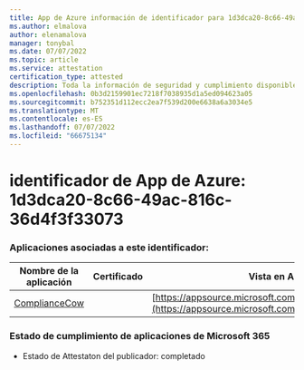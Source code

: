```yaml
---
title: App de Azure información de identificador para 1d3dca20-8c66-49ac-816c-36d4f3f33073
ms.author: elmalova
author: elenamalova
manager: tonybal
ms.date: 07/07/2022
ms.topic: article
ms.service: attestation
certification_type: attested
description: Toda la información de seguridad y cumplimiento disponible para 1d3dca20-8c66-49ac-816c-36d4f3f33073.
ms.openlocfilehash: 0b3d2159901ec7218f7038935d1a5ed094623a05
ms.sourcegitcommit: b752351d112ecc2ea7f539d200e6638a6a3034e5
ms.translationtype: MT
ms.contentlocale: es-ES
ms.lasthandoff: 07/07/2022
ms.locfileid: "66675134"
---
```

# <a name="azure-app-id-1d3dca20-8c66-49ac-816c-36d4f3f33073"></a>identificador de App de Azure: 1d3dca20-8c66-49ac-816c-36d4f3f33073


### <a name="apps-associated-with-this-id"></a>Aplicaciones asociadas a este identificador:
| **Nombre de la aplicación** | **Certificado** | **Vista en AppSource** |
|--------------|---------------|-----------------------|
| [ComplianceCow](../forward/WA200004247.md) |  | [https://appsource.microsoft.com/product/office/WA200004247](https://appsource.microsoft.com/product/office/WA200004247) |

### <a name="microsoft-365-app-compliance-status"></a>Estado de cumplimiento de aplicaciones de Microsoft 365
- Estado de Attestaton del publicador: completado
